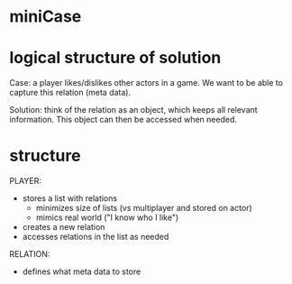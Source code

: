 # miniCase

# logical structure of solution

Case: a player likes/dislikes other actors in a game. We want to be able to capture this relation (meta data).

Solution: think of the relation as an object, which keeps all relevant information. This object can then be accessed when needed.

# structure

PLAYER:
- stores a list with relations 
    - minimizes size of lists (vs multiplayer and stored on actor)
    - mimics real world ("I know who I like")
- creates a new relation
- accesses relations in the list as needed

RELATION:
- defines what meta data to store
